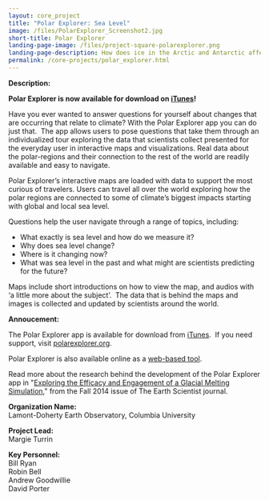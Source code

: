 ```yaml
---
layout: core_project 
title: "Polar Explorer: Sea Level"
image: /files/PolarExplorer_Screenshot2.jpg
short-title: Polar Explorer 
landing-page-image: /files/project-square-polarexplorer.png
landing-page-description: How does ice in the Arctic and Antarctic affect global sea levels? Explore these connections in a data driven, map-based iPad app.
permalink: /core-projects/polar_explorer.html
---
```


**Description:**

**Polar Explorer is now available for download on
[iTunes](https://itunes.apple.com/us/app/polar-explorer-sea-level/id1056414420?ls=1&mt=8)!**

Have you ever wanted to answer questions for yourself about changes that
are occurring that relate to climate? With the Polar Explorer app you
can do just that.  The app allows users to pose questions that take them
through an individualized tour exploring the data that scientists
collect presented for the everyday user in interactive maps and
visualizations. Real data about the polar-regions and their connection
to the rest of the world are readily available and easy to navigate.

Polar Explorer’s interactive maps are loaded with data to support the
most curious of travelers. Users can travel all over the world exploring
how the polar regions are connected to some of climate’s biggest impacts
starting with global and local sea level.

Questions help the user navigate through a range of topics, including:

-   What exactly is sea level and how do we measure it?
-   Why does sea level change?
-   Where is it changing now?
-   What was sea level in the past and what might are scientists
    predicting for the future?

Maps include short introductions on how to view the map, and audios with
‘a little more about the subject’.  The data that is behind the maps and
images is collected and updated by scientists around the world. 

**Annoucement:**

The Polar Explorer app is available for download from
[iTunes](https://itunes.apple.com/us/app/polar-explorer-sea-level/id1056414420?ls=1&mt=8).
 If you need support,
visit [polarexplorer.org](http://www.polarexplorer.org).

Polar Explorer is also available online as a [web-based
tool](http://www.polar-observer.org/data/web_pages/PolarExplorerOnline.html).

Read more about the research behind the development of the Polar
Explorer app in "[Exploring the Efficacy and Engagement of a Glacial
Melting
Simulation](https://www.nestanet.org/cms/sites/default/files/journal/LDEO_Fall2014sep.pdf),"
from the Fall 2014 issue of The Earth Scientist journal.

**Organization Name:**  
Lamont-Doherty Earth Observatory, Columbia University  

**Project Lead:**  
Margie Turrin  

**Key Personnel:**  
Bill Ryan  
Robin Bell  
Andrew Goodwillie  
David Porter
